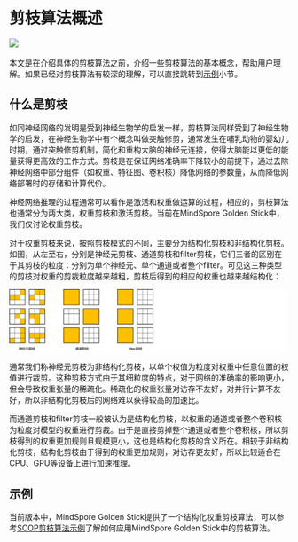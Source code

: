 # 剪枝算法概述

<a href="https://gitee.com/mindspore/docs/blob/r1.8/docs/golden_stick/docs/source_zh_cn/pruner/overview.md" target="_blank"><img src="https://mindspore-website.obs.cn-north-4.myhuaweicloud.com/website-images/r1.8/resource/_static/logo_source.png"></a>

本文是在介绍具体的剪枝算法之前，介绍一些剪枝算法的基本概念，帮助用户理解。如果已经对剪枝算法有较深的理解，可以直接跳转到[示例](#示例)小节。

## 什么是剪枝

如同神经网络的发明是受到神经生物学的启发一样，剪枝算法同样受到了神经生物学的启发，在神经生物学中有个概念叫做突触修剪，通常发生在哺乳动物的婴幼儿时期，通过突触修剪机制，简化和重构大脑的神经元连接，使得大脑能以更低的能量获得更高效的工作方式。剪枝是在保证网络准确率下降较小的前提下，通过去除神经网络中部分组件（如权重、特征图、卷积核）降低网络的参数量，从而降低网络部署时的存储和计算代价。

神经网络推理的过程通常可以看作是激活和权重做运算的过程，相应的，剪枝算法也通常分为两大类，权重剪枝和激活剪枝。当前在MindSpore Golden Stick中，我们仅讨论权重剪枝。

对于权重剪枝来说，按照剪枝模式的不同，主要分为结构化剪枝和非结构化剪枝。如图，从左至右，分别是神经元剪枝、通道剪枝和filter剪枝，它们三者的区别在于其剪枝的粒度：分别为单个神经元、单个通道或者整个filter。可见这三种类型的剪枝对权重的剪裁粒度越来越粗，剪枝后得到的相应的权重也越来越结构化：

![剪枝的模式](../images/pruner/pruner.png)

通常我们称神经元剪枝为非结构化剪枝，以单个权值为粒度对权重中任意位置的权值进行裁剪。这种剪枝方式由于其细粒度的特点，对于网络的准确率的影响更小，但会导致权重张量的稀疏化。稀疏化的权重张量对访存不友好，对并行计算不友好，所以非结构化剪枝后的网络难以获得较高的加速比。

而通道剪枝和filter剪枝一般被认为是结构化剪枝，以权重的通道或者整个卷积核为粒度对模型的权重进行剪裁。由于是直接剪掉整个通道或者整个卷积核，所以剪枝得到的权重更加规则且规模更小，这也是结构化剪枝的含义所在。相较于非结构化剪枝，结构化剪枝由于得到的权重更加规则，对访存更友好，所以比较适合在CPU、GPU等设备上进行加速推理。

## 示例

当前版本中，MindSpore Golden Stick提供了一个结构化权重剪枝算法，可以参考[SCOP剪枝算法示例](https://www.mindspore.cn/golden_stick/docs/zh-CN/r0.1/pruner/scop.html)了解如何应用MindSpore Golden Stick中的剪枝算法。
